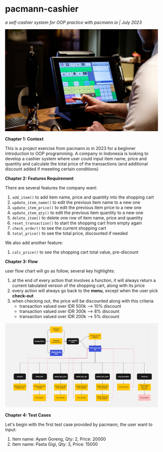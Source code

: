 # pacmann-cashier
_a self-cashier system for OOP practice with pacmann.io | July 2023_

![kasir](/img.jpg)

**Chapter 1: Context**

This is a project exercise from pacmann.io in 2023 for a beginner introduction to OOP programming. A company in Indonesia is looking to develop a cashier system where user could input item name, price and quantity and calculate the total price of the transactions (and additional discount added if meeeting certain conditions)

**Chapter 2: Features Requirement**

There are several features the company want:

  1. ``` add_item() ``` to add item name, price and quantity into the shopping cart
  2. ``` update_item_name() ``` to edit the previous item name to a new one
  3. ``` update_item_price() ``` to edit the previous item price to a new one
  4. ``` update_item_qty() ``` to edit the previous item quantity to a new one
  5. ``` delete_item() ``` to delete one row of item name, price and quantity
  6. ``` reset_transaction() ``` to start the shopping cart from empty again
  7. ``` check_order() ``` to see the current shopping cart
  8. ``` total_price() ``` to see the total price, discounted if needed

We also add another feature:
  1. ``` calc_price() ``` to see the shopping cart total value, pre-discount

**Chapter 3: Flow**

user flow chart will go as follow, several key highlights:

  1. at the end of every action that involves a function, it will always return a current tabulated version of the shopping cart, along with its price
  2. every action will always go back to the **menu**, except when the user pick **check-out**
  3. when checking out, the price will be discounted along with this criteria
       - transaction valued over IDR 500k --> 10% discount
       - transaction valued over IDR 300k --> 8% discount
       - transaction valued over IDR 200k --> 5% discount

![kasir](/flowchart.png)

**Chapter 4: Test Cases**

Let's begin with the first test case provided by pacmann, the user want to input:
1. Item name: Ayam Goreng, Qty: 2, Price: 20000
2. Item name: Pasta Gigi, Qty: 3, Price: 15000

